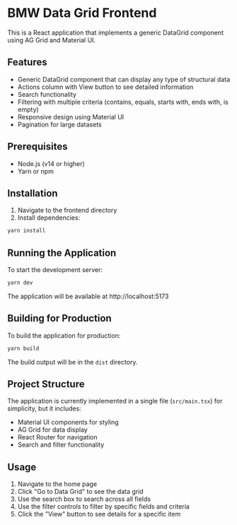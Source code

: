 # BMW Data Grid Frontend

This is a React application that implements a generic DataGrid component using AG Grid and Material UI.

## Features

- Generic DataGrid component that can display any type of structural data
- Actions column with View button to see detailed information
- Search functionality
- Filtering with multiple criteria (contains, equals, starts with, ends with, is empty)
- Responsive design using Material UI
- Pagination for large datasets

## Prerequisites

- Node.js (v14 or higher)
- Yarn or npm

## Installation

1. Navigate to the frontend directory
2. Install dependencies:

```bash
yarn install
```

## Running the Application

To start the development server:

```bash
yarn dev
```

The application will be available at http://localhost:5173

## Building for Production

To build the application for production:

```bash
yarn build
```

The build output will be in the `dist` directory.

## Project Structure

The application is currently implemented in a single file (`src/main.tsx`) for simplicity, but it includes:

- Material UI components for styling
- AG Grid for data display
- React Router for navigation
- Search and filter functionality

## Usage

1. Navigate to the home page
2. Click "Go to Data Grid" to see the data grid
3. Use the search box to search across all fields
4. Use the filter controls to filter by specific fields and criteria
5. Click the "View" button to see details for a specific item
